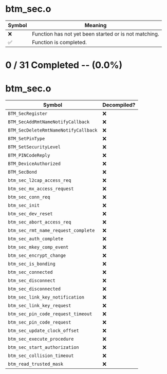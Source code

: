 # btm_sec.o
| Symbol | Meaning 
| ------------- | ------------- 
| :x: | Function has not yet been started or is not matching. 
| :white_check_mark: | Function is completed. 


# 0 / 31 Completed -- (0.0%)
# btm_sec.o
| Symbol | Decompiled? |
| ------------- | ------------- |
| `BTM_SecRegister` | :x: |
| `BTM_SecAddRmtNameNotifyCallback` | :x: |
| `BTM_SecDeleteRmtNameNotifyCallback` | :x: |
| `BTM_SetPinType` | :x: |
| `BTM_SetSecurityLevel` | :x: |
| `BTM_PINCodeReply` | :x: |
| `BTM_DeviceAuthorized` | :x: |
| `BTM_SecBond` | :x: |
| `btm_sec_l2cap_access_req` | :x: |
| `btm_sec_mx_access_request` | :x: |
| `btm_sec_conn_req` | :x: |
| `btm_sec_init` | :x: |
| `btm_sec_dev_reset` | :x: |
| `btm_sec_abort_access_req` | :x: |
| `btm_sec_rmt_name_request_complete` | :x: |
| `btm_sec_auth_complete` | :x: |
| `btm_sec_mkey_comp_event` | :x: |
| `btm_sec_encrypt_change` | :x: |
| `btm_sec_is_bonding` | :x: |
| `btm_sec_connected` | :x: |
| `btm_sec_disconnect` | :x: |
| `btm_sec_disconnected` | :x: |
| `btm_sec_link_key_notification` | :x: |
| `btm_sec_link_key_request` | :x: |
| `btm_sec_pin_code_request_timeout` | :x: |
| `btm_sec_pin_code_request` | :x: |
| `btm_sec_update_clock_offset` | :x: |
| `btm_sec_execute_procedure` | :x: |
| `btm_sec_start_authorization` | :x: |
| `btm_sec_collision_timeout` | :x: |
| `btm_read_trusted_mask` | :x: |

